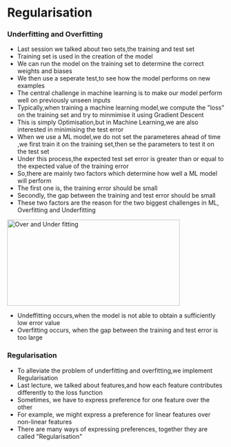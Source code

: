 # Regularisation

### Underfitting and Overfitting 
* Last session we talked about two sets,the training and test set
* Training set is used in the creation of the model
* We can run the model on the training set to determine the correct weights and biases 
* We then use a seperate test,to see how the model performs on new examples 
* The central challenge in machine learning is to make our model perform well on previously unseen inputs
* Typically,when training a machine learning model,we compute the "loss" on the training set and try to minmimise it using Gradient Descent
* This is simply Optimisation,but in Machine Learning,we are also interested in minimising the test error 
* When we use a ML model,we do not set the parameteres ahead of time ,we first train it on the training set,then se the parameters to test it on the test set
* Under this process,the expected test set error is greater than or equal to the expected value of the training error
* So,there are mainly two factors which determine how well a ML model will perform 
* The first one is, the training error should be small
* Secondly, the gap between the training and test error should be small
* These two factors are the reason for the two biggest challenges in ML, Overfitting and Underfitting  

<p>
  <img src="https://github.com/akshaydevml/Intro-to-Machine-Learning-Workshop/blob/master/uofitting_1.jpg" height="200" width="400" alt="Over and Under fitting"/>
</p>

* Undeffitting occurs,when the model is not able to obtain a sufficiently low error value
* Overfitting occurs, when the gap between the training and test error is too large


### Regularisation 

* To alleviate the problem of underfitting and overfitting,we implement Regularisation
* Last lecture, we talked about features,and how each feature contributes differently to the loss function 
* Sometimes, we have to express preference for one feature over the other 
* For example, we might express a preference for linear features over non-linear features 
* There are many ways of expressing preferences, together they are called "Regularisation"

